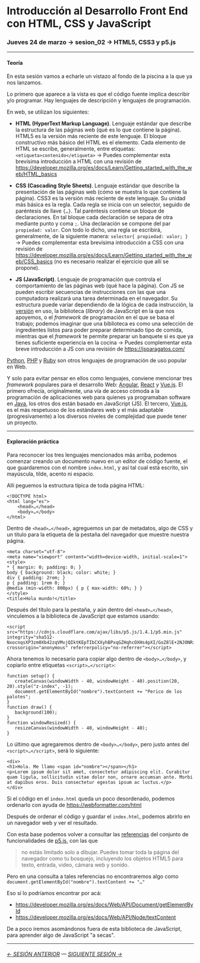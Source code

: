 # Introducción al Desarrollo Front End con HTML, CSS y JavaScript

### Jueves 24 de marzo → sesion_02 → HTML5, CSS3 y p5.js

- - - - - - - - 

#### Teoría

En esta sesión vamos a echarle un vistazo al fondo de la piscina a la que ya nos lanzamos. 

Lo primero que aparece a la vista es que el código fuente implica describir y/o programar. Hay lenguajes de descripción y lenguajes de programación. 

En web, se utilizan los siguientes:

- **HTML (HyperText Markup Language)**. Lenguaje estándar que describe la estructura de las páginas web (qué es lo que contiene la página). HTML5 es la versión más reciente de este lenguaje. El bloque constructivo más básico del HTML es el elemento. Cada elemento de HTML se escribe, generalmente, entre etiquetas: `<etiqueta>contenido</etiqueta>` → Puedes complementar esta brevísima introducción a HTML con una revisión de https://developer.mozilla.org/es/docs/Learn/Getting_started_with_the_web/HTML_basics

- **CSS (Cascading Style Sheets)**. Lenguaje estándar que describe la presentación de las páginas web (cómo se muestra lo que contiene la página). CSS3 es la versión más reciente de este lenguaje. Su unidad más básica es la regla. Cada regla se inicia con un selector, seguido de paréntesis de llave `{…}`. Tal paréntesis contiene un bloque de declaraciones. En tal bloque cada declaración se separa de otra mediante punto y coma `;`. Una declaración se compone del par `propiedad: valor`. Con todo lo dicho, una regla se escribirá, generalmente, de la siguiente manera: `selector{ propiedad: valor; }` → Puedes complementar esta brevísima introducción a CSS con una revisión de https://developer.mozilla.org/es/docs/Learn/Getting_started_with_the_web/CSS_basics (no es necesario realizar el ejercicio que allí se propone).

- **JS (JavaScript)**. Lenguaje de programación que controla el comportamiento de las páginas web (qué hace la página). Con JS se pueden escribir secuencias de instrucciones con las que una computadora realizará una tarea determinada en el navegador. Su estructura puede variar dependiendo de la lógica de cada instrucción, la [versión](https://www.w3schools.com/js/js_versions.asp) en uso, la biblioteca (*library*) de JavaScript en la que nos apoyemos, o el *framework* de programación en el que se basa el trabajo; podemos imaginar que una biblioteca es como una selección de ingredientes listos para poder preparar determinado tipo de comida, mientras que el *framework* te permite preparar un banquete si es que ya tienes suficiente experiencia en la cocina → Puedes complementar esta breve introducción a JS con una revisión de https://jsparagatos.com/

[Python](https://www.python.org/), [PHP](https://www.php.net/) y [Ruby](https://www.ruby-lang.org/es/) son otros lenguajes de programación de uso popular en Web.

Y solo para evitar pensar en ellos como lenguajes, conviene mencionar tres *framework* populares para el desarrollo Web: [Angular](https://angular.io/), [React](https://es.reactjs.org/) y [Vue.js](https://v3.vuejs.org/). El primero ofrecía, originalmente, una vía de acceso cómoda a la programación de aplicaciones web para quienes ya programaban software en [Java](https://es.wikipedia.org/wiki/Plataforma_Java), los otros dos están basado en JavaScript (JS). El tercero, [Vue.js](https://v3.vuejs.org/), es el más respetuoso de los estándares web y el más adaptable (progresivamente) a los diversos niveles de complejidad que puede tener un proyecto.

- - - - - - - - - - - - - - 

#### Exploración práctica

Para reconocer los tres lenguajes mencionados más arriba, podemos comenzar creando un documento nuevo en un editor de código fuente, el que guardaremos con el nombre `index.html`, y así tal cual está escrito, sin mayúscula, tilde, acento ni espacio.

Allí peguemos la estructura típica de toda página HTML: 

```
<!DOCTYPE html>
<html lang="es">
    <head>…</head>
    <body>…</body>
</html>
```

Dentro de `<head>…</head>`, agreguemos un par de metadatos, algo de CSS y un título para la etiqueta de la pestaña del navegador que muestre nuestra página.

```
<meta charset="utf-8">
<meta name="viewport" content="width=device-width, initial-scale=1">
<style>
* { margin: 0; padding: 0; }
body { background: black; color: white; }
div { padding: 2rem; }
p { padding: 1rem 0; }
@media (min-width: 800px) { p { max-width: 60%; } }
</style>
<title>Hola mundo!</title>
```

Después del título para la pestaña, y aún dentro del `<head>…</head>`, vinculemos a la biblioteca de JavaScript que estamos usando:

```
<script src="https://cdnjs.cloudflare.com/ajax/libs/p5.js/1.4.1/p5.min.js" integrity="sha512-NxocnqsXP3zm0Xb42zqVMvjQIktKEpTIbCXXyhBPxqGZHqhcOXHs4pXI/GoZ8lE+2NJONRifuBpi9DxC58L0Lw==" crossorigin="anonymous" referrerpolicy="no-referrer"></script>
```

Ahora tenemos lo necesario para copiar algo dentro de `<body>…</body>`, y copiarlo entre etiquetas `<script>…</script>`:

```
function setup() {
   createCanvas(windowWidth - 40, windowHeight - 40).position(20, 20).style("z-index", -1);
   document.getElementById("nombre").textContent += "Perico de los palotes";
}
function draw() {
   background(100);
}
function windowResized() { 
   resizeCanvas(windowWidth - 40, windowHeight - 40);
} 
```

Lo último que agregaremos dentro de `<body>…</body>`, pero justo antes del `<script>…</script>`, será lo siguiente:

```
<div>
<h1>Hola. Me llamo <span id="nombre"></span></h1>
<p>Lorem ipsum dolor sit amet, consectetur adipiscing elit. Curabitur quam ligula, sollicitudin vitae dolor non, ornare accumsan ante. Morbi at dapibus eros. Duis consectetur egestas ipsum ac luctus.</p>
</div>
```

Si el código en el `index.html` queda un poco desordenado, podemos ordenarlo con ayuda de https://webformatter.com/html

Después de ordenar el código y guardar el `index.html`, podemos abrirlo en un navegador web y ver el resultado.

Con esta base podemos volver a consultar las [referencias](https://p5js.org/es/reference/) del conjunto de funcionalidades de [p5.js](https://p5js.org/es/), con las que

> no estás limitado solo a dibujar. Puedes tomar toda la página del navegador como tu bosquejo, incluyendo los objetos HTML5 para texto, entrada, video, cámara web y sonido.

Pero en una consulta a tales referencias no encontraremos algo como `document.getElementById("nombre").textContent += "…"`

Eso sí lo podríamos encontrar por acá: 

- https://developer.mozilla.org/es/docs/Web/API/Document/getElementById
- https://developer.mozilla.org/es/docs/Web/API/Node/textContent

De a poco iremos asomándonos fuera de esta biblioteca de JavaScript, para aprender algo de JavaScript "a secas".

- - - - - - - 

###### [← SESIÓN ANTERIOR](https://github.com/profesorfaco/front-end/tree/main/sesion_01) — [SIGUIENTE SESIÓN →](https://github.com/profesorfaco/front-end/tree/main/sesion_03)
